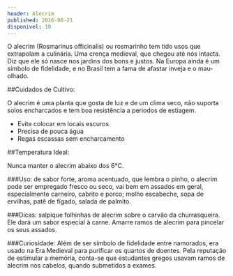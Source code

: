 ```yaml
---
header: Alecrim 
published: 2016-06-21
disponivel: 10
---
```


O alecrim (Rosmarinus officinalis) ou rosmarinho tem tido usos que extrapolam a culinária.
 Uma crença medieval, que chegou até nós intacta. Diz que ele só nasce nos jardins dos bons e justos. 
 Na Europa ainda é um símbolo de fidelidade, e no Brasil tem a fama de afastar inveja e o mau-olhado.

##Cuidados de Cultivo:

O alecrim é uma planta que gosta de luz e de um clima seco, não suporta solos encharcados e tem boa resistência a periodos de estiagem.

 - Evite colocar em locais escuros
 - Precisa de pouca água
 - Regas escassas sem encharcamento

 
##Temperatura Ideal: 

Nunca manter o alecrim abaixo dos 6°C. 

###Uso: de sabor forte, aroma acentuado, que lembra o pinho, o alecrim pode ser empregado fresco ou seco, vai bem em assados 
em geral, especialmente carneiro, cabrito e porco; molho escabeche, sopa de ervilhas, patê de fígado, 
salada de palmito.

###Dicas: salpique folhinhas de alecrim sobre o carvão da churrasqueira. Ele dará um sabor especial à carne.
 Amarre ramos de alecrim para pincelar os seus assados.


###Curiosidade: Além de ser símbolo de fidelidade entre namorados, era usado na Era Medieval para
 purificar os quartos de doentes. Pela reputação de estimular a memória, conta-se que estudantes gregos
 usavam ramos de alecrim nos cabelos, quando submetidos a exames.